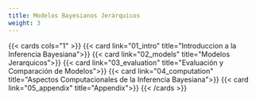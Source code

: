 ```yaml
---
title: Modelos Bayesianos Jerárquicos
weight: 3
---
```


{{< cards cols="1" >}}
{{< card link="01_intro" title="Introduccion a la Inferencia Bayesiana">}}
{{< card link="02_models" title="Modelos Jerarquicos">}}
{{< card link="03_evaluation" title="Evaluación y Comparación de Modelos">}}
{{< card link="04_computation" title="Aspectos Computacionales de la Inferencia Bayesiana">}}
{{< card link="05_appendix" title="Appendix">}}
{{< /cards >}}
